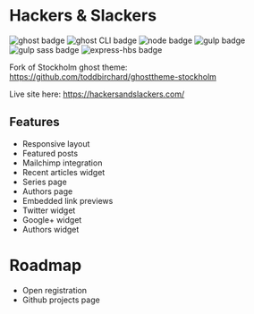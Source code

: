 # Hackers & Slackers

![ghost badge](https://img.shields.io/badge/ghost-1.22.0-green.svg?longCache=true&style=flat-square)
![ghost CLI badge](https://img.shields.io/badge/ghost_CLI-1.6.0-green.svg?longCache=true&style=flat-square)
![node badge](https://img.shields.io/badge/node-%3E6.9%20%3C7.*-green.svg?longCache=true&style=flat-square)
![gulp badge](https://img.shields.io/badge/gulp-3.9.1-green.svg?longCache=true&style=flat-square)
![gulp sass badge](https://img.shields.io/badge/gulp_sass-3.1.0-green.svg?longCache=true&style=flat-square)
![express-hbs badge](https://img.shields.io/badge/express_hbs-1.0.4-green.svg?longCache=true&style=flat-square)

Fork of Stockholm ghost theme: https://github.com/toddbirchard/ghosttheme-stockholm

Live site here: https://hackersandslackers.com/

## Features
- Responsive layout
- Featured posts
- Mailchimp integration
- Recent articles widget
- Series page
- Authors page
- Embedded link previews
- Twitter widget
- Google+ widget
- Authors widget


# Roadmap
- Open registration
- Github projects page
